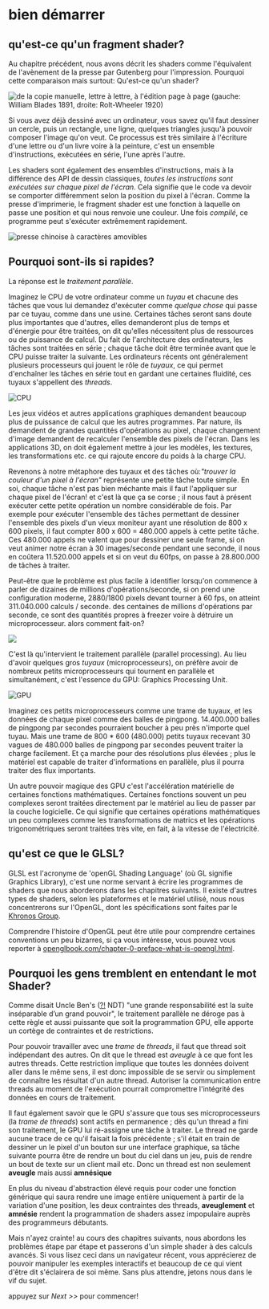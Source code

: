 # bien démarrer
## qu'est-ce qu'un fragment shader?

Au chapitre précédent, nous avons décrit les shaders comme l'équivalent de l'avènement de la presse par Gutenberg pour l'impression. Pourquoi cette comparaison mais surtout: Qu'est-ce qu'un shader?

![de la copie manuelle, lettre à lettre, à l'édition page à page (gauche: William Blades 1891, droite: Rolt-Wheeler 1920)](print.png)

Si vous avez déjà dessiné avec un ordinateur, vous savez qu'il faut dessiner un cercle, puis un rectangle, une ligne, quelques triangles jusqu'à pouvoir composer l'image qu'on veut.
Ce processus est très similaire à l'écriture d'une lettre ou d'un livre voire à la peinture, c'est un ensemble d'instructions, exécutées en série, l'une après l'autre.

Les shaders sont également des ensembles d'instructions, mais à la différence des API de dessin classiques, *toutes les instructions sont exécutées sur chaque pixel de l'écran*.
Cela signifie que le code va devoir se comporter différemment selon la position du pixel à l'écran.
Comme la presse d'imprimerie, le fragment shader est une fonction à laquelle on passe une position et qui nous renvoie une couleur.
Une fois _compilé_, ce programme peut s'exécuter extrêmement rapidement.


![presse chinoise à caractères amovibles](typepress.jpg)

## Pourquoi sont-ils si rapides?

La réponse est le *traitement parallèle*.

Imaginez le CPU de votre ordinateur comme un *tuyau* et chacune des tâches que vous lui demandez d'exécuter comme *quelque chose* qui passe par ce tuyau, comme dans une usine.
Certaines tâches seront sans doute plus importantes que d'autres, elles demanderont plus de temps et d'énergie pour être traitées, on dit qu'elles nécessitent plus de ressources ou de puissance de calcul.
Du fait de l'architecture des ordinateurs, les tâches sont traitées en série ; chaque tâche doit être terminée avant que le CPU puisse traiter la suivante.
Les ordinateurs récents ont généralement plusieurs processeurs qui jouent le rôle de *tuyaux*, ce qui permet d'enchaîner les tâches en série tout en gardant une certaines fluidité, ces tuyaux s'appellent des *threads*.

![CPU](00.jpeg)

Les jeux vidéos et autres applications graphiques demandent beaucoup plus de puissance de calcul que les autres programmes.
Par nature, ils demandent de grandes quantités d'opérations au pixel, chaque changement d'image demandent de recalculer l'ensemble des pixels de l'écran.
Dans les applications 3D, on doit également mettre à jour les modèles, les textures, les transformations etc. ce qui rajoute encore du poids à la charge CPU.

Revenons à notre métaphore des tuyaux et des tâches où:*"trouver la couleur d'un pixel à l'écran"* représente une petite tâche toute simple.
En soi, chaque tâche n'est pas bien méchante mais il faut l'appliquer sur chaque pixel de l'écran! et c'est là que ça se corse ; il nous faut à présent exécuter cette petite opération un nombre considérable de fois.
Par exemple pour exécuter l'ensemble des tâches permettant de dessiner l'ensemble des pixels d'un vieux moniteur ayant une résolution de 800 x 600 pixels, il faut compter 800 x 600 = 480.000 appels à cette petite tâche.
Ces 480.000 appels ne valent que pour dessiner une seule frame, si on veut animer notre écran à 30 images/seconde pendant une seconde, il nous en coûtera 11.520.000 appels et si on veut du 60fps, on passe à 28.800.000 de tâches à traiter.

Peut-être que le problème est plus facile à identifier lorsqu'on commence à parler de dizaines de millions d'opérations/seconde, si on prend une configuration moderne, 2880/1800 pixels devant tourner à 60 fps, on atteint 311.040.000 calculs / seconde.
des centaines de millions d'opérations par seconde, ce sont des quantités propres à freezer voire à détruire un microprocesseur. alors comment fait-on?


![](03.jpeg)

C'est là qu'intervient le traitement parallèle (parallel processing).
Au lieu d'avoir quelques gros *tuyaux* (microprocesseurs), on préfère avoir de nombreux petits microprocesseurs qui tournent en parallèle et simultanément, c'est l'essence du GPU: Graphics Processing Unit.

![GPU](04.jpeg)

Imaginez ces petits microprocesseurs comme une trame de tuyaux, et les données de chaque pixel comme des balles de pingpong.
14.400.000 balles de pingpong par secondes pourraient boucher à peu près n'importe quel tuyau.
Mais une trame de 800 * 600 (480.000) petits tuyaux recevant 30 vagues de 480.000 balles de pingpong par secondes peuvent traiter la charge facilement.
Et ça marche pour des résolutions plus élevées ; plus le matériel est capable de traiter d'informations en parallèle, plus il pourra traiter des flux importants.

Un autre pouvoir magique des GPU c'est l'accélération matérielle de certaines fonctions mathématiques.
Certaines fonctions souvent un peu complexes seront traitées directement par le matériel au lieu de passer par la couche logicielle.
Ce qui signifie que certaines opérations mathématiques un peu complexes comme les transformations de matrics et les opérations trigonométriques seront traitées très vite, en fait, à la vitesse de l'électricité.

## qu'est ce que le GLSL?

GLSL est l'acronyme de 'openGL Shading Language' (où GL signifie Graphics Library), c'est une norme servant à écrire les programmes de shaders que nous aborderons dans les chapitres suivants.
Il existe d'autres types de shaders, selon les plateformes et le matériel utilisé, nous nous concentrerons sur l'OpenGL, dont les spécifications sont faites par le [Khronos Group](https://www.khronos.org/opengl/).

Comprendre l'histoire d'OpenGL peut être utile pour comprendre certaines conventions un peu bizarres, si ça vous intéresse, vous pouvez vous reporter à [openglbook.com/chapter-0-preface-what-is-opengl.html](http://openglbook.com/chapter-0-preface-what-is-opengl.html).

## Pourquoi les gens tremblent en entendant le mot Shader?

Comme disait Uncle Ben's ([?!](http://quoteinvestigator.com/2015/07/23/great-power/) NDT) "une grande responsabilité est la suite inséparable d’un grand pouvoir", le traitement parallèle ne déroge pas à cette règle et aussi puissante que soit la programmation GPU, elle apporte un cortège de contraintes et de restrictions.

Pour pouvoir travailler avec une *trame* de *threads*, il faut que thread soit indépendant des autres. On dit que le thread est *aveugle* à ce que font les autres threads.
Cette restriction implique que toutes les données doivent aller dans le même sens, il est donc impossible de se servir ou simplement de connaître les résultat d'un autre thread.
Autoriser la communication entre threads au moment de l'exécution pourrait compromettre l'intégrité des données en cours de traitement.

Il faut également savoir que le GPU s'assure que tous ses microprocesseurs (la *trame de threads*) sont actifs en permanence ; dès qu'un thread a fini son traitement, le GPU lui ré-assigne une tâche à traiter.
Le thread ne garde aucune trace de ce qu'il faisait la fois précédente ; s'il était en train de dessiner un le pixel d'un bouton sur une interface graphique, sa tâche suivante pourra être de rendre un bout du ciel dans un jeu, puis de rendre un bout de texte sur un client mail etc.
Donc un thread est non seulement **aveugle** mais aussi **amnésique**

En plus du niveau d'abstraction élevé requis pour coder une fonction générique qui saura rendre une image entière uniquement à partir de la variation d'une position, les deux contraintes des threads, **aveuglement** et **amnésie** rendent la programmation de shaders assez impopulaire auprès des programmeurs débutants.

Mais n'ayez crainte! au cours des chapitres suivants, nous abordons les problèmes étape par étape et passerons d'un simple shader à des calculs avancés.
Si vous lisez ceci dans un navigateur récent, vous apprécierez de pouvoir manipuler les exemples interactifs et beaucoup de ce qui vient d'être dit s'éclairera de soi même.
Sans plus attendre, jetons nous dans le vif du sujet.

appuyez sur *Next >>* pour commencer!
